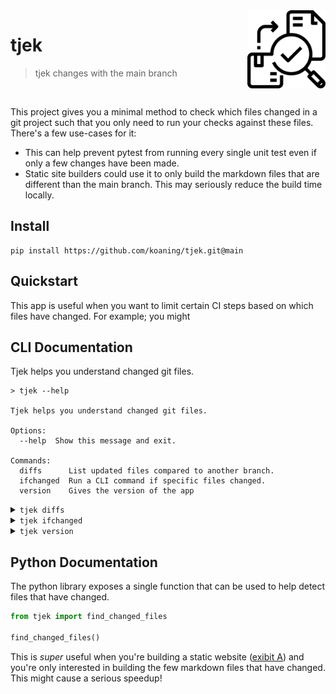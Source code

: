 <img src="icon.png" width=125 height=125 align="right">

# tjek

> tjek changes with the main branch

<br>

This project gives you a minimal method to check which files
changed in a git project such that you only need to run your
checks against these files. There's a few use-cases for it: 

- This can help prevent pytest from running every single unit 
test even if only a few changes have been made.
- Static site builders could use it to only build the
markdown files that are different than the main branch. This 
may seriously reduce the build time locally.

## Install

```
pip install https://github.com/koaning/tjek.git@main
```

## Quickstart 

This app is useful when you want to limit certain CI steps based
on which files have changed. For example; you might

## CLI Documentation

Tjek helps you understand changed git files.

```
> tjek --help

Tjek helps you understand changed git files.

Options:
  --help  Show this message and exit.

Commands:
  diffs      List updated files compared to another branch.
  ifchanged  Run a CLI command if specific files changed.
  version    Gives the version of the app
```

<details>
  <summary><code>tjek diffs</code></summary>
  </br>

List updated files compared to another branch.

**Usage**:

```console
$ tjek diffs [OPTIONS]
```

**Options**:

* `--branch TEXT`: Branch to compare against.  [default: origin/main]
* `--help`: Show this message and exit.

</details>

<details>
  <summary><code>tjek ifchanged</code></summary>
  </br>

Run a CLI command if specific files changed.

**Usage**:

```console
$ tjek ifchanged [OPTIONS] FILES... COMMAND
```

**Arguments**:

* `FILES...`: The file to count the words in.  [required]
* `COMMAND`: Command to run if need changes are detected.  [required]

**Options**:

* `--branch TEXT`: Branch to compare against.  [default: origin/main]
* `--verbose / --no-verbose`: Show extra info.  [default: False]
* `--help`: Show this message and exit.

</details>


<details>
  <summary><code>tjek version</code></summary>
  </br>

Gives the version of the app

**Usage**:

```console
$ tjek version [OPTIONS]
```

**Options**:

* `--help`: Show this message and exit.

</details>

## Python Documentation 

The python library exposes a single function that can be used
to help detect files that have changed. 

```python
from tjek import find_changed_files

find_changed_files()
```

This is *super* useful when you're building a static website
([exibit A](https://calmcode.io)) and you're only interested 
in building the few markdown files that have changed. This might
cause a serious speedup!
